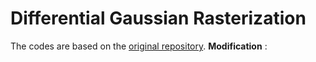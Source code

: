 # Differential Gaussian Rasterization

The codes are based on the [original repository](https://github.com/slothfulxtx/diff-gaussian-rasterization).
**Modification** : 

